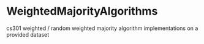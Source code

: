 # WeightedMajorityAlgorithms
cs301 weighted / random weighted majority algorithm implementations on a provided dataset

